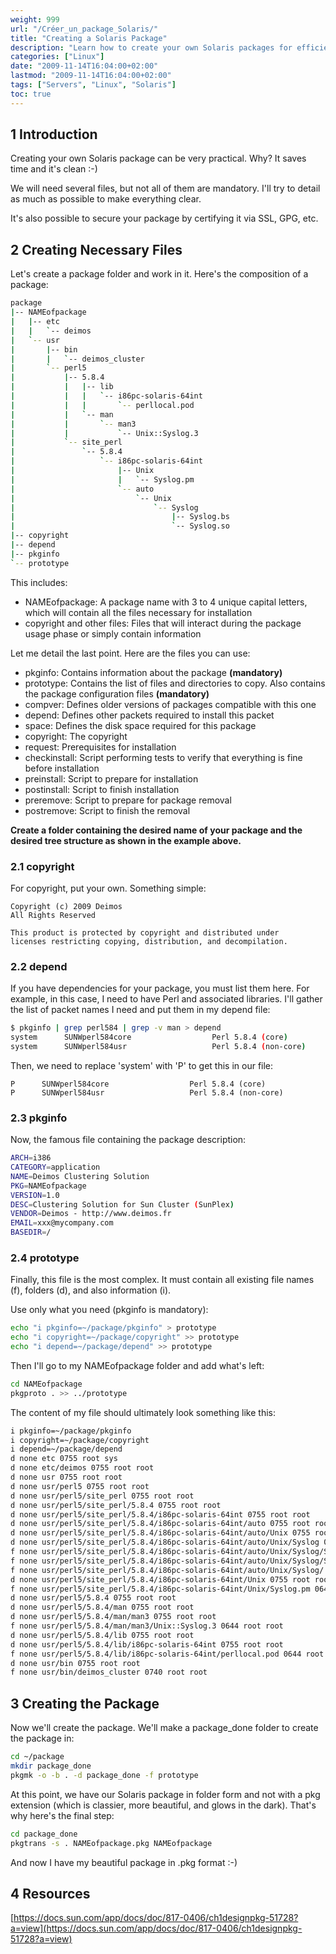 ```yaml
---
weight: 999
url: "/Créer_un_package_Solaris/"
title: "Creating a Solaris Package"
description: "Learn how to create your own Solaris packages for efficient software distribution and management."
categories: ["Linux"]
date: "2009-11-14T16:04:00+02:00"
lastmod: "2009-11-14T16:04:00+02:00"
tags: ["Servers", "Linux", "Solaris"]
toc: true
---
```


## 1 Introduction

Creating your own Solaris package can be very practical. Why? It saves time and it's clean :-)

We will need several files, but not all of them are mandatory. I'll try to detail as much as possible to make everything clear.

It's also possible to secure your package by certifying it via SSL, GPG, etc.

## 2 Creating Necessary Files

Let's create a package folder and work in it. Here's the composition of a package:

```bash
package
|-- NAMEofpackage
|   |-- etc
|   |   `-- deimos
|   `-- usr
|       |-- bin
|       |   `-- deimos_cluster
|       `-- perl5
|           |-- 5.8.4
|           |   |-- lib
|           |   |   `-- i86pc-solaris-64int
|           |   |       `-- perllocal.pod
|           |   `-- man
|           |       `-- man3
|           |           `-- Unix::Syslog.3
|           `-- site_perl
|               `-- 5.8.4
|                   `-- i86pc-solaris-64int
|                       |-- Unix
|                       |   `-- Syslog.pm
|                       `-- auto
|                           `-- Unix
|                               `-- Syslog
|                                   |-- Syslog.bs
|                                   `-- Syslog.so
|-- copyright
|-- depend
|-- pkginfo
`-- prototype
```

This includes:

* NAMEofpackage: A package name with 3 to 4 unique capital letters, which will contain all the files necessary for installation
* copyright and other files: Files that will interact during the package usage phase or simply contain information

Let me detail the last point. Here are the files you can use:

* pkginfo: Contains information about the package **(mandatory)**
* prototype: Contains the list of files and directories to copy. Also contains the package configuration files **(mandatory)**
* compver: Defines older versions of packages compatible with this one
* depend: Defines other packets required to install this packet
* space: Defines the disk space required for this package
* copyright: The copyright
* request: Prerequisites for installation
* checkinstall: Script performing tests to verify that everything is fine before installation
* preinstall: Script to prepare for installation
* postinstall: Script to finish installation
* preremove: Script to prepare for package removal
* postremove: Script to finish the removal

**Create a folder containing the desired name of your package and the desired tree structure as shown in the example above.**

### 2.1 copyright

For copyright, put your own. Something simple:

```
Copyright (c) 2009 Deimos
All Rights Reserved
 
This product is protected by copyright and distributed under
licenses restricting copying, distribution, and decompilation.
```

### 2.2 depend

If you have dependencies for your package, you must list them here. For example, in this case, I need to have Perl and associated libraries. I'll gather the list of packet names I need and put them in my depend file:

```bash
$ pkginfo | grep perl584 | grep -v man > depend
system      SUNWperl584core                  Perl 5.8.4 (core)
system      SUNWperl584usr                   Perl 5.8.4 (non-core)
```

Then, we need to replace 'system' with 'P' to get this in our file:

```
P      SUNWperl584core                  Perl 5.8.4 (core)
P      SUNWperl584usr                   Perl 5.8.4 (non-core)
```

### 2.3 pkginfo

Now, the famous file containing the package description:

```bash
ARCH=i386
CATEGORY=application
NAME=Deimos Clustering Solution
PKG=NAMEofpackage
VERSION=1.0
DESC=Clustering Solution for Sun Cluster (SunPlex)
VENDOR=Deimos - http://www.deimos.fr
EMAIL=xxx@mycompany.com
BASEDIR=/
```

### 2.4 prototype

Finally, this file is the most complex. It must contain all existing file names (f), folders (d), and also information (i).

Use only what you need (pkginfo is mandatory):

```bash
echo "i pkginfo=~/package/pkginfo" > prototype
echo "i copyright=~/package/copyright" >> prototype
echo "i depend=~/package/depend" >> prototype
```

Then I'll go to my NAMEofpackage folder and add what's left:

```bash
cd NAMEofpackage
pkgproto . >> ../prototype
```

The content of my file should ultimately look something like this:

```bash
i pkginfo=~/package/pkginfo
i copyright=~/package/copyright
i depend=~/package/depend
d none etc 0755 root sys
d none etc/deimos 0755 root root
d none usr 0755 root root
d none usr/perl5 0755 root root
d none usr/perl5/site_perl 0755 root root
d none usr/perl5/site_perl/5.8.4 0755 root root
d none usr/perl5/site_perl/5.8.4/i86pc-solaris-64int 0755 root root
d none usr/perl5/site_perl/5.8.4/i86pc-solaris-64int/auto 0755 root root
d none usr/perl5/site_perl/5.8.4/i86pc-solaris-64int/auto/Unix 0755 root root
d none usr/perl5/site_perl/5.8.4/i86pc-solaris-64int/auto/Unix/Syslog 0755 root root
f none usr/perl5/site_perl/5.8.4/i86pc-solaris-64int/auto/Unix/Syslog/Syslog.bs 0644 root root
f none usr/perl5/site_perl/5.8.4/i86pc-solaris-64int/auto/Unix/Syslog/Syslog.so 0755 root root
f none usr/perl5/site_perl/5.8.4/i86pc-solaris-64int/auto/Unix/Syslog/.packlist 0644 root root
d none usr/perl5/site_perl/5.8.4/i86pc-solaris-64int/Unix 0755 root root
f none usr/perl5/site_perl/5.8.4/i86pc-solaris-64int/Unix/Syslog.pm 0644 root root
d none usr/perl5/5.8.4 0755 root root
d none usr/perl5/5.8.4/man 0755 root root
d none usr/perl5/5.8.4/man/man3 0755 root root
f none usr/perl5/5.8.4/man/man3/Unix::Syslog.3 0644 root root
d none usr/perl5/5.8.4/lib 0755 root root
d none usr/perl5/5.8.4/lib/i86pc-solaris-64int 0755 root root
f none usr/perl5/5.8.4/lib/i86pc-solaris-64int/perllocal.pod 0644 root root
d none usr/bin 0755 root root
f none usr/bin/deimos_cluster 0740 root root
```

## 3 Creating the Package

Now we'll create the package. We'll make a package_done folder to create the package in:

```bash
cd ~/package
mkdir package_done
pkgmk -o -b . -d package_done -f prototype
```

At this point, we have our Solaris package in folder form and not with a pkg extension (which is classier, more beautiful, and glows in the dark). That's why here's the final step:

```bash
cd package_done
pkgtrans -s . NAMEofpackage.pkg NAMEofpackage
```

And now I have my beautiful package in .pkg format :-)

## 4 Resources

[https://docs.sun.com/app/docs/doc/817-0406/ch1designpkg-51728?a=view](https://docs.sun.com/app/docs/doc/817-0406/ch1designpkg-51728?a=view)
